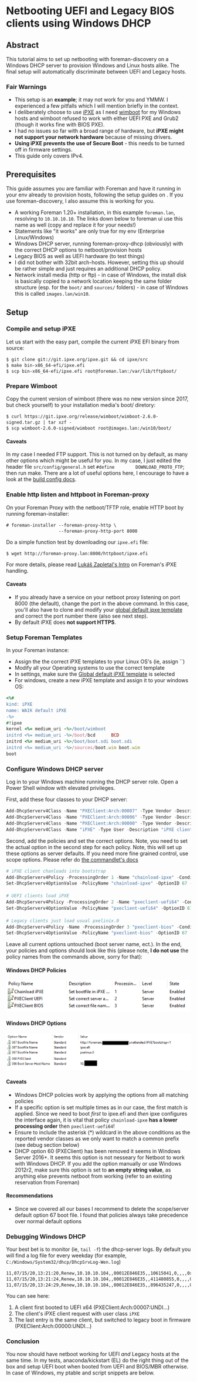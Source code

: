# Netbooting UEFI and Legacy BIOS clients using Windows DHCP

## Abstract
This tutorial aims to set up netbooting with foreman-discovery on a Windows DHCP server to provision Windows and Linux hosts
alike. The final setup will automatically discriminate between UEFI and Legacy hosts.

### Fair Warnings
- This setup is an **example**; it may not work for you and YMMW. I experienced a few pitfalls which I will
mention briefly in the context.
- I deliberately choose to use [iPXE](http://ipxe.org) as I need [wimboot](https://ipxe.org/wimboot)
for my Windows hosts and wimboot refused to work with either UEFI PXE and Grub2 (though it works fine with BIOS PXE).
- I had no issues so far with a broad range of hardware, but **iPXE might not support your network hardware** because of missing drivers.
- **Using iPXE prevents the use of Secure Boot** - this needs to be turned off in firmware settings.
- This guide only covers IPv4.

## Prerequisites
This guide assumes you are familiar with Foreman and have it running in your env already to provision hosts, following the setup
guides on . If you use foreman-discovery, I also assume this is working for you.
- A working Foreman 1.20+ installation, in this example `foreman.lan`, resolving to `10.10.10.10`. The links down below to foreman ui use this
name as well (copy and replace it for your needs!)
- Statements like "it works" are only true for my env (Enterprise Linux/Windows)
- Windows DHCP server, running foreman-proxy-dhcp (obviously) with the correct DHCP options to netboot/provision hosts
- Legacy BIOS as well as UEFI hardware (to test things)
- I did not bother with 32bit arch-hosts. However, setting this up should be rather simple and just requires an additional DHCP policy.
- Network install media (http or ftp) - in case of Windows, the install disk is basically copied to a network location keeping
the same folder structure (esp. for the `boot/` and `sources/` folders) - in case of Windows this is called `images.lan/win10`.

## Setup

### Compile and setup iPXE
Let us start with the easy part, compile the current iPXE EFI binary from source:
```text
$ git clone git://git.ipxe.org/ipxe.git && cd ipxe/src
$ make bin-x86_64-efi/ipxe.efi
$ scp bin-x86_64-efi/ipxe.efi root@foreman.lan:/var/lib/tftpboot/
```

### Prepare Wimboot
Copy the current version of wimboot (there was no new version since 2017, but check yourself) to your installation media's boot/ diretory:
```text
$ curl https://git.ipxe.org/release/wimboot/wimboot-2.6.0-signed.tar.gz | tar xzf -
$ scp wimboot-2.6.0-signed/wimboot root@images.lan:/win10/boot/
```

#### Caveats
In my case I needed FTP support. This is not turned on by default, as many other options which might be useful for you. In my case,
 I just edited the header file `src/config/general.h` set `#define        DOWNLOAD_PROTO_FTP`; then run make.
 There are a lot of useful options here, I encourage to have a look at the [build config docs](https://ipxe.org/buildcfg).

### Enable http listen and httpboot in Foreman-proxy
On your Foreman Proxy with the netboot/TFTP role, enable HTTP boot by running foreman-installer:
```text
# foreman-installer --foreman-proxy-http \
                    --foreman-proxy-http-port 8000
```

Do a simple function test by downloading our `ipxe.efi` file:
```text
$ wget http://foreman-proxy.lan:8000/httpboot/ipxe.efi
```

For more details, please read [Lukáš Zapletal's Intro](https://community.theforeman.org/t/discovery-ipxe-efi-workflow-in-foreman-1-20/13026)
on Foreman's iPXE handling.

#### Caveats
- If you already have a service on your netboot proxy listening on port 8000 (the default), change the port in the above command.
In this case, you'll also have to clone and modify your [global default ipxe template](https://foreman.lan/templates/provisioning_templates/227-iPXE%20global%20default/edit)
and correct the port number there (also see next step).
- By default iPXE does **not support HTTPS**.

### Setup Foreman Templates
In your Foreman instance:
- Assign the the correct iPXE templates to your Linux OS's (ie, assign ``)
- Modify all your Operating systems to use the correct template
- In settings, make sure the [Global default iPXE template](https://foreman.lan/settings?search=global+ipxe) is selected
- For windows, create a new iPXE template and assign it to your windows OS:

```ruby
<%#
kind: iPXE
name: WAIK default iPXE
-%>
#!ipxe
kernel <%= medium_uri -%>/boot/wimboot
initrd <%= medium_uri -%>/boot/bcd      BCD
initrd <%= medium_uri -%>/boot/boot.sdi boot.sdi
initrd <%= medium_uri -%>/sources/boot.wim boot.wim
boot
```

### Configure Windows DHCP server
Log in to your Windows machine running the DHCP server role. Open a Power Shell window with elevated privileges.

First, add these four classes to your DHCP server:
```powershell
Add-DhcpServerv4Class -Name "PXEClient:Arch:00007" -Type Vendor -Description "PXEClient (UEFI x64)" -Data "PXEClient:Arch:00007"
Add-DhcpServerv4Class -Name "PXEClient:Arch:00006" -Type Vendor -Description "PXEClient (UEFI x86)" -Data "PXEClient:Arch:00006"
Add-DhcpServerv4Class -Name "PXEClient:Arch:00000" -Type Vendor -Description "PXEClient (Legacy BIOS)" -Data "PXEClient:Arch:00000"
Add-DhcpServerv4Class -Name "iPXE" -Type User -Description "iPXE clients" -Data "iPXE"
```

Second, add the policies and set the correct options. Note, you need to set the actual option in the second step for each policy.
Note, this will set up these options as server defaults. If you need more fine grained control, use scope options. Please refer do
[the commandlet's docs](https://docs.microsoft.com/en-us/powershell/module/dhcpserver/add-dhcpserverv4policy?view=win10-ps)
```powershell
# iPXE client chanloads into bootstrap
Add-DhcpServerv4Policy -ProcessingOrder 1 -Name "chainload-ipxe" -Condition OR -UserClass EQ,iPXE
Set-DhcpServerv4OptionValue -PolicyName "chainload-ipxe" -OptionID 67 -Value "http://foreman.lan/unattended/iPXE?bootstrap=1"

# UEFI clients load iPXE
Add-DhcpServerv4Policy -ProcessingOrder 2 -Name "pxeclient-uefi64" -Condition OR -VendorClass EQ,PXEClient:Arch:00007*
Set-DhcpServerv4OptionValue -PolicyName "pxeclient-uefi64" -OptionID 67 -Value "ipxe.efi"

# Legacy clients just load usual pxelinix.0
Add-DhcpServerv4Policy -Name -ProcessingOrder 3 "pxeclient-bios" -Condition OR -VendorClass EQ,PXEClient:Arch:00000*
Set-DhcpServerv4OptionValue -PolicyName "pxeclient-bios" -OptionID 67 -Value "pxelinux.0"
```

Leave all current options untouched (boot server name, ect.). In the end, your policies and options should look like this (please note,
**I do not use** the policy names from the commands above, sorry for that):

#### Windows DHCP Policies
![DHCP Policies](img/dhcp-policies.png)

#### Windows DHCP Options
![DHCP Options](img/dhcp-options.png)

#### Caveats
- Windows DHCP policies work by applying the options from all matching policies
- If a specific option is set multiple times as in our case, the first match is applied. Since we need to boot *first*
to ipxe.efi and *then* ipxe configures the interface again, it is vital that policy `chainload-ipxe` **has a lower processing order** then
`pxeclient-uefi64`!
- Ensure to include the asterisk (\*) wildcard in the above conditions as the reported vendor classes as we only want to match
a common prefix (see debug section below)
- DHCP option 60 (PXEClient) has been removed it seems in Windows Server 2016+. It seems this option is not nesseary for Netboot
to work with Windows DHCP. If you add the option manually or use Windows 2012r2, make sure this option is set to **an empty string value**,
as anything else prevents netboot from working (refer to an existing reservation from Foreman)

#### Recommendations
- Since we covered all our bases I recommend to delete the scope/server default option 67 boot file. I found that policies
always take precedence over normal default options

### Debugging Windows DHCP
Your best bet is to monitor (ie, `tail -f`) the dhcp-server logs. By default you will find a log file for every weekday
(for example, `C:/Windows/System32/dhcp/DhcpSrvLog-Wen.log`)
```
11,07/15/20,13:21:20,Renew,10.10.10.104,,00012E846E35,,10615041,0,,,,0x505845436C69656E743A417263683A30303030373A554E44493A303033303130,PXEClient:Arch:00007:UNDI:003010,0x69505845,iPXE,0x0102001902060024A8D75E40,0
11,07/15/20,13:21:24,Renew,10.10.10.104,,00012E846E35,,411480855,0,,,,0x00,,0x69505845,iPXE,0x0102001902060024A8D75E40,0
11,07/15/20,13:24:29,Renew,10.10.10.104,,00012E846E35,,896435247,0,,,,0x505845436C69656E743A417263683A30303030303A554E44493A303032303031,PXEClient:Arch:00000:UNDI:002001,,,0x0102001902060024A8D75E40,0
```
You can see here:
1. A client first booted to UEFI x64 (PXEClient:Arch:00007:UNDI...)
2. The client's iPXE client request with user class `iPXE`
3. The last entry is the same client, but switched to legacy boot in firmware (PXEClient:Arch:00000:UNDI...)

### Conclusion
You now should have netboot working for UEFI *and* Legacy hosts at the same time. In my tests, anaconda/kickstart (EL) do the right
thing out of the box and setup UEFI boot when booted from UEFI and BIOS/MBR otherwise. In case of Windows, my ptable and script snippets are
below.
